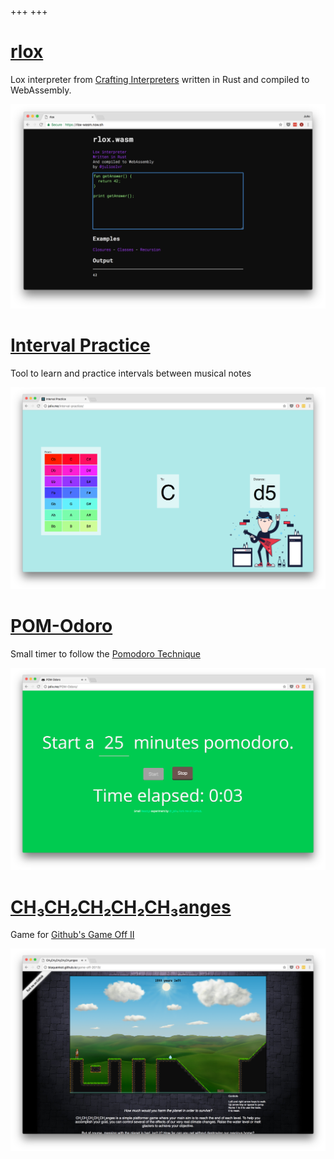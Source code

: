 +++
+++

# [rlox](https://rlox-wasm.now.sh/)

Lox interpreter from
[Crafting Interpreters](http://www.craftinginterpreters.com/) written in Rust
and compiled to WebAssembly.

[![rlox](./rlox.png)](https://rlox-wasm.now.sh/)

# [Interval Practice](https://julioolvr.github.io/interval-practice/)

Tool to learn and practice intervals between musical notes

[![Interval Practice](./interval-practice.png)](https://julioolvr.github.io/interval-practice/)

# [POM-Odoro](https://julioolvr.github.io/POM-Odoro/)

Small timer to follow the
[Pomodoro Technique](https://en.wikipedia.org/wiki/Pomodoro_Technique)

[![POM-Odoro](./pom-odoro.png)](https://julioolvr.github.io/POM-Odoro/)

# [CH₃CH₂CH₂CH₂CH₃anges](http://blaquenkot.github.io/game-off-2013/)

Game for [Github's Game Off II](https://github.com/blog/1674-github-game-off-ii)

[![Changes](./changes.png)](http://blaquenkot.github.io/game-off-2013/)
